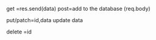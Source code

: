 get =res.send(data)
post=add to the database (req.body)

put/patch=id,data update data

delete =id 


<!-- [
  {
    "title": "iphone",
    "category": "mobile",
    "price": 456546
  },
  {
    "title": "oneplus",
    "category": "mobile",
    "price": 45655
  },
  {
    "title": "macbook",
    "category": "laptop",
    "price": 4565556
  },
  {
    "title": "dell",
    "category": "laptop",
    "price": 45655
  }
] -->